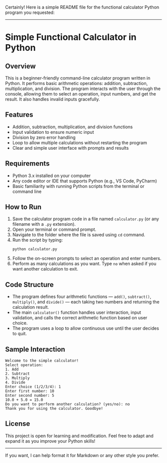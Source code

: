 Certainly! Here is a simple README file for the functional calculator Python program you requested:

***

# Simple Functional Calculator in Python

## Overview
This is a beginner-friendly command-line calculator program written in Python. It performs basic arithmetic operations: addition, subtraction, multiplication, and division. The program interacts with the user through the console, allowing them to select an operation, input numbers, and get the result. It also handles invalid inputs gracefully.

## Features
- Addition, subtraction, multiplication, and division functions
- Input validation to ensure numeric input
- Division by zero error handling
- Loop to allow multiple calculations without restarting the program
- Clear and simple user interface with prompts and results

## Requirements
- Python 3.x installed on your computer
- Any code editor or IDE that supports Python (e.g., VS Code, PyCharm)
- Basic familiarity with running Python scripts from the terminal or command line

## How to Run
1. Save the calculator program code in a file named `calculator.py` (or any filename with a `.py` extension).
2. Open your terminal or command prompt.
3. Navigate to the folder where the file is saved using `cd` command.
4. Run the script by typing:
   ```
   python calculator.py
   ```
5. Follow the on-screen prompts to select an operation and enter numbers.
6. Perform as many calculations as you want. Type `no` when asked if you want another calculation to exit.

## Code Structure
- The program defines four arithmetic functions — `add()`, `subtract()`, `multiply()`, and `divide()` — each taking two numbers and returning the calculation result.
- The main `calculator()` function handles user interaction, input validation, and calls the correct arithmetic function based on user choice.
- The program uses a loop to allow continuous use until the user decides to quit.

## Sample Interaction
```
Welcome to the simple calculator!
Select operation:
1. Add
2. Subtract
3. Multiply
4. Divide
Enter choice (1/2/3/4): 1
Enter first number: 10
Enter second number: 5
10.0 + 5.0 = 15.0
Do you want to perform another calculation? (yes/no): no
Thank you for using the calculator. Goodbye!
```

## License
This project is open for learning and modification. Feel free to adapt and expand it as you improve your Python skills!

***
If you want, I can help format it for Markdown or any other style you prefer.
